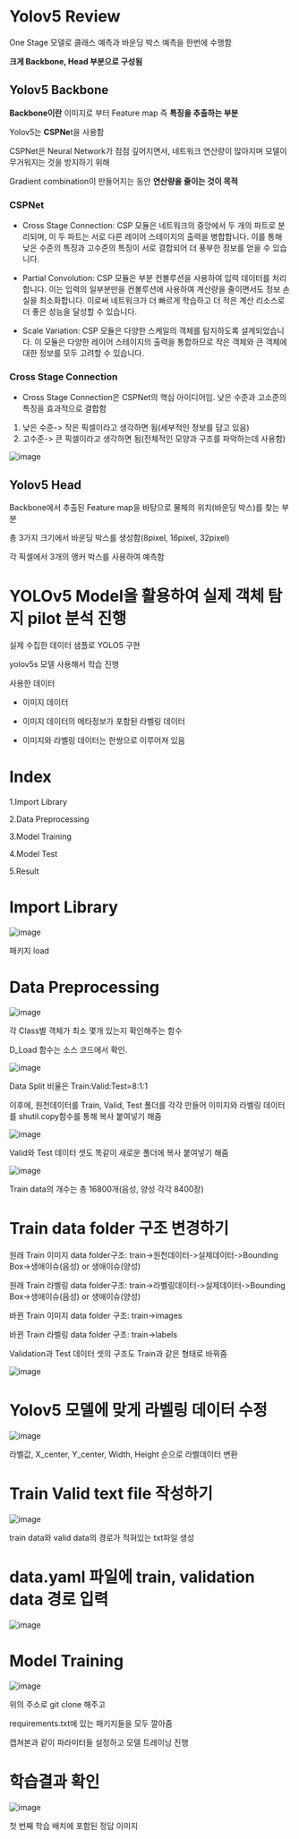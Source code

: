 # Yolov5 Review

One Stage 모델로 클래스 예측과 바운딩 박스 예측을 한번에 수행함

**크게 Backbone, Head 부분으로 구성됨**

## Yolov5 Backbone

**Backbone이란** 이미지로 부터 Feature map 즉 **특징을 추출하는 부분**

Yolov5는 **CSPNe**t을 사용함

CSPNet은 Neural Network가 점점 깊어지면서, 네트워크 연산량이 많아지며 모델이 무거워지는 것을 방지하기 위해

Gradient combination이 만들어지는 동안 **연산량을 줄이는 것이 목적**

### CSPNet

- Cross Stage Connection: CSP 모듈은 네트워크의 중앙에서 두 개의 파트로 분리되며, 이 두 파트는 서로 다른 레이어 스테이지의 출력을 병합합니다. 이를 통해 낮은 수준의 특징과 고수준의 특징이 서로 결합되어 더 풍부한 정보를 얻을 수 있습니다.

- Partial Convolution: CSP 모듈은 부분 컨볼루션을 사용하여 입력 데이터를 처리합니다. 이는 입력의 일부분만을 컨볼루션에 사용하여 계산량을 줄이면서도 정보 손실을 최소화합니다. 이로써 네트워크가 더 빠르게 학습하고 더 적은 계산 리소스로 더 좋은 성능을 달성할 수 있습니다.

- Scale Variation: CSP 모듈은 다양한 스케일의 객체를 탐지하도록 설계되었습니다. 이 모듈은 다양한 레이어 스테이지의 출력을 통합하므로 작은 객체와 큰 객체에 대한 정보를 모두 고려할 수 있습니다.

### Cross Stage Connection

- Cross Stage Connection은 CSPNet의 핵심 아이디어임. 낮은 수준과 고소준의 특징을 효과적으로 결합함
  
1. 낮은 수준-> 작은 픽셀이라고 생각하면 됨(세부적인 정보를 담고 있음)
2. 고수준-> 큰 픽셀이라고 생각하면 됨(전체적인 모양과 구조를 파악하는데 사용함)
   
![image](https://github.com/eumtaewon/Yolov5-Review/assets/104436260/bb4eda4b-6b6a-42ed-b6dd-e7cf5a7654da)
   

## Yolov5 Head

Backbone에서 추출된 Feature map을 바탕으로 물체의 위치(바운딩 박스)를 찾는 부분

총 3가지 크기에서 바운딩 박스를 생성함(8pixel, 16pixel, 32pixel)

각 픽셀에서 3개의 앵커 박스를 사용하여 예측함








#  YOLOv5 Model을 활용하여 실제 객체 탐지 pilot 분석 진행 

실제 수집한 데이터 샘플로 YOLO5 구현

yolov5s 모델 사용해서 학습 진행

사용한 데이터

- 이미지 데이터

- 이미지 데이터의 메타정보가 포함된 라벨링 데이터

- 이미지와 라벨링 데이터는 한쌍으로 이루어져 있음

# Index

1.Import Library

2.Data Preprocessing

3.Model Training

4.Model Test

5.Result

# Import Library

![image](https://user-images.githubusercontent.com/104436260/208832899-402b4986-e5e7-44ee-99d8-592dc2cc28ea.png)

패키지 load

# Data Preprocessing

![image](https://user-images.githubusercontent.com/104436260/208833062-4f258a3b-97c6-45f2-a0ae-9985c02b547f.png)

각 Class별 객체가 최소 몇개 있는지 확인해주는 함수 

D_Load 함수는 소스 코드에서 확인.

![image](https://user-images.githubusercontent.com/104436260/208833841-84ea1657-02b5-45d2-b096-6304a5f9bd50.png)

Data Split 비율은 Train:Valid:Test=8:1:1

이후에, 원천데이터를 Train, Valid, Test 폴더를 각각 만들어 이미지와 라벨링 데이터를 shutil.copy함수를 통해 복사 붙여넣기 해줌

![image](https://user-images.githubusercontent.com/104436260/208834542-13cfd717-1e13-46ca-b943-e043f7eb5f76.png)

Valid와 Test 데이터 셋도 똑같이 새로운 폴더에 복사 붙여넣기 해줌

![image](https://user-images.githubusercontent.com/104436260/208835889-187ff12e-4e79-4ba0-aeb3-d49c7c14a82c.png)

Train data의 개수는 총 16800개(음성, 양성 각각 8400장)

# Train data folder 구조 변경하기

원래 Train 이미지 data folder구조: train->원천데이터->실제데이터->Bounding Box->생애이슈(음성) or 생애이슈(양성)

원래 Train 라벨링 data folder구조: train->라벨링데이터->실제데이터->Bounding Box->생애이슈(음성) or 생애이슈(양성)

바뀐 Train 이미지 data folder 구조: train->images

바뀐 Train 라벨링 data folder 구조: train->labels

Validation과 Test 데이터 셋의 구조도 Train과 같은 형태로 바꿔줌

![image](https://user-images.githubusercontent.com/104436260/208844006-176a66fd-df50-4eb8-9151-e4a85e732284.png)

# Yolov5 모델에 맞게 라벨링 데이터 수정

![image](https://user-images.githubusercontent.com/104436260/208846703-2fc1362a-356a-4517-af65-bd0414e5cec5.png)


라벨값, X_center, Y_center, Width, Height 순으로 라벨데이터 변환

# Train Valid text file 작성하기

![image](https://user-images.githubusercontent.com/104436260/208852409-e537df93-6675-4dbd-8030-548e0207375d.png)

train data와 valid data의 경로가 적혀있는 txt파일 생성

# data.yaml 파일에 train, validation data 경로 입력

![image](https://user-images.githubusercontent.com/104436260/208854019-c6dcf60f-43a8-4c9f-b79a-92e2b2a964b0.png)

# Model Training

![image](https://user-images.githubusercontent.com/104436260/208855094-05e50988-7ac7-4af0-a106-3b696c323474.png)

위의 주소로 git clone 해주고

requirements.txt에 있는 패키지들을 모두 깔아줌

캡쳐본과 같이 파라미터들 설정하고 모델 트레이닝 진행

# 학습결과 확인

![image](https://user-images.githubusercontent.com/104436260/209028017-bdd5466f-d501-4153-88b0-a05b5d5c797d.png)

첫 번째 학습 배치에 포함된 정답 이미지



